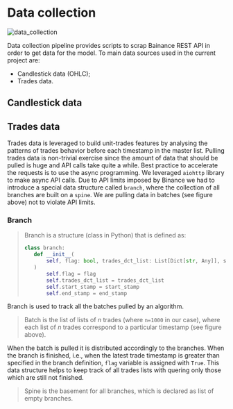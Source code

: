 # Data collection

![data_collection](https://github.com/AlexanderShulzhenko/volatility-prediction/assets/80621503/3118d39d-c9fb-4c7d-b673-c00a6b21d3d0)

Data collection pipeline provides scripts to scrap Bainance REST API in order to get data for the model. To main data sources used in the current project are:
- Candlestick data (OHLC);
- Trades data.

## Candlestick data

## Trades data
Trades data is leveraged to build unit-trades features by analysing the patterns of trades behavior before each timestamp in the master list. Pulling trades data is non-trivial exercise since the amount of data that should be pulled is huge and API calls take quite a while. Best practice to accelerate the requests is to use the async programming. We leveraged `aiohttp` library to make async API calls. Due to API limits imposed by Binance we had to introduce a special data structure called `branch`, where the collection of all branches are built on a `spine`. We are pulling data in batches (see figure above) not to violate API limits.

### Branch
> Branch is a structure (class in Python) that is defined as:
> ```python
> class branch:
>    def __init__(
>        self, flag: bool, trades_dct_list: List[Dict[str, Any]], start_stamp: str, end_stamp: str
>    )
>        self.flag = flag
>        self.trades_dct_list = trades_dct_list
>        self.start_stamp = start_stamp
>        self.end_stamp = end_stamp
> ```

Branch is used to track all the batches pulled by an algorithm.

> Batch is the list of lists of *n* trades (where `n=1000` in our case), where each list of *n* trades correspond to a particular timestamp (see figure above).

When the batch is pulled it is distributed accordingly to the branches. When the branch is finished, i.e., when the latest trade timestamp is greater than specified in the branch definition, `flag` variable is assigned with `True`. This data structure helps to keep track of all trades lists with quering only those which are still not finished. 

> Spine is the basement for all branches, which is declared as list of empty branches.
